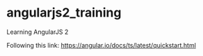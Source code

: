 # angularjs2_training
Learning AngularJS 2

Following this link:
https://angular.io/docs/ts/latest/quickstart.html
